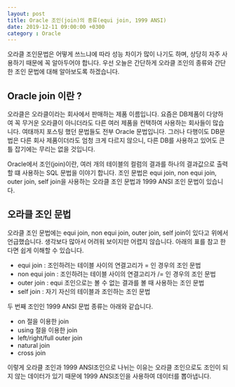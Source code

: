 ```yaml
---
layout: post
title: Oracle 조인(join)의 종류(equi join, 1999 ANSI)
date: 2019-12-11 09:00:00 +0300
category : Oracle
---
```


오라클 조인문법은 어떻게 쓰느냐에 따라 성능 차이가 많이 나기도 하며, 상당히 자주 사용하기 때문에 꼭 알아두어야 합니다. 우선 오늘은 간단하게 오라클 조인의 종류와 간단한 조인 문법에 대해 알아보도록 하겠습니다. 

## Oracle join 이란 ?  

오라클은 오라클이라는 회사에서 판매하는 제품 이름입니다. 요즘은 DB제품이 다양하여 꼭 무거운 오라클이 아니더라도 다른 여러 제품을 컨택하여 사용하는 회사들이 많습니다. 여태까지 포스팅 했던 문법들도 전부 Oracle 문법입니다. 그러나 다행이도 DB문법은 다른 회사 제품이더라도 엄청 크게 다르지 않으니, 다른 DB를 사용하고 있어도 큰틀 잡기에는 무리는 없을 것입니다. 

Oracle에서 조인(join)이란, 여러 개의 테이블의 컬럼의 결과를 하나의 결과값으로 출력할 떄 사용하는 SQL 문법을 이야기 합니다. 조인 문법은 equi join, non equi join, outer join, self join을 사용하는 오라클 조인 문법과 1999 ANSI 조인 문법이 있습니다. 

## 오라클 조인 문법  

오라클 조인 문법에는  equi join, non equi join, outer join, self join이 있다고 위에서 언급했습니다. 생각보다 많아서 어려워 보이지만 어렵지 않습니다. 아래의 표를 참고 한다면 쉽게 이해할 수 있습니다.  

* equi join :  조인하려는 테이블 사이의 연결고리가 = 인 경우의 조인 문법
* non equi join : 조인하려는 테이블 사이의 연결고리가 /= 인 경우의 조인 문법
* outer join : equi 조인으로는 볼 수 없는 결과를 볼 때 사용하는 조인 문법
* self join : 자기 자신의 테이블과 조인하는 조인 문법

두 번째 조인인 1999 ANSI 문법 종류는 아래와 같습니다. 

* on 절을 이용한 join
* using 절을 이용한  join
* left/right/full outer join
* natural join
* cross join


이렇게 오라클 조인과 1999 ANSI조인으로 나뉘는 이유는 오라클 조인으로도 조인이 되지 않는 데이터가 있기 때문에 1999 ANSI조인을 사용하여 데이터를 뽑아냅니다.
